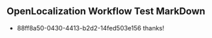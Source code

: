 ## OpenLocalization Workflow Test MarkDown
* 88ff8a50-0430-4413-b2d2-14fed503e156 thanks!

<!--HONumber=Oct16_HO3-->


